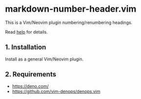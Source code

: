 # markdown-number-header.vim

This is a Vim/Neovim plugin numbering/renumbering headings.

Read [help](doc/markdown-number-header.txt) for details.

## 1. Installation

Install as a general Vim/Neovim plugin.

## 2. Requirements

- <https://deno.com/>
- <https://github.com/vim-denops/denops.vim>
